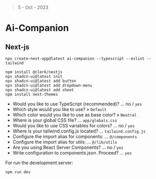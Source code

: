 > 5 - Oct - 2023

# Ai-Companion

## Next-js

```
npx create-next-app@latest ai-companion --typescript --eslint --tailwind
```

```
npm install @clerk/nextjs
npx shadcn-ui@latest init
npx shadcn-ui@latest add button
npx shadcn-ui@latest add dropdown-menu
npx shadcn-ui@latest add sheet
npm install next-themes
```

- Would you like to use TypeScript (recommended)? ... no / `yes`
- Which style would you like to use? » `Default`
- Which color would you like to use as base color? » `Neutral`
- Where is your global CSS file? ... `app/globals.css`
- Would you like to use CSS variables for colors? ... no / `yes`
- Where is your tailwind.config.js located? ... `tailwind.config.js`
- Configure the import alias for components: ... `@/components`
- Configure the import alias for utils: ... `@/lib/utils`
- Are you using React Server Components? ... no / `yes`
- Write configuration to components.json. Proceed? ... `yes`


For run the development server:
```bash
npm run dev
```

